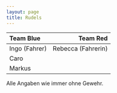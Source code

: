 ```yaml
---
layout: page
title: Rudels
---
```


| <span class="teamBlue">Team Blue</span> | <span class="teamRed">Team Red</span> |
| :-------------------------------------- | ------------------------------------: |
| Ingo (Fahrer)                           |                    Rebecca (Fahrerin) |
| Caro                                    |                                       |
| Markus                                  |                                       |

Alle Angaben wie immer ohne Gewehr.